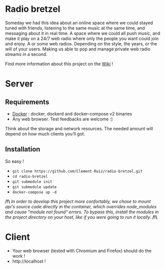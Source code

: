 # Radio bretzel
Someday we had this idea about an online space where we could stayed tuned with friends, listening to the same music at the same time, and messaging about it in real time. A space where we could all push music, and make it play on a 24/7 web radio where only the people you want could join and enjoy. A or some web radios. Depending on the style, the years, or the will of your users. Making us able to pop and manage private web radio streams in a second.

Find more information about this project on the [Wiki](https://github.com/Clement-Ruiz/radio-bretzel/wiki) !

# Server
## Requirements
* [Docker](https://www.docker.com/ "Docker Official Website") : docker, dockerd and docker-compose v2 binaries
* Any web browser. Test feedbacks are welcome :)

Think about the storage and network resources. The needed amount will depend on how much clients you'll got.

## Installation

So easy !
* `git clone https://github.com/Clement-Ruiz/radio-bretzel.git`
* `cd radio-bretzel`
* `git submodule init`
* `git submodule update`
* `docker-compose up -d`


**/!\\** 
 _In order to develop this project more confortably, we chose to mount api's source code 
directly in the container, which overrides node_modules and cause "module not found" errors. 
To bypass this, install the modules in the project directory on your host, like if you were 
going to run it locally._
**/!\\**  

# Client

* Your web browser (tested with Chromium and Firefox) should do the work !
* http://localhost !

